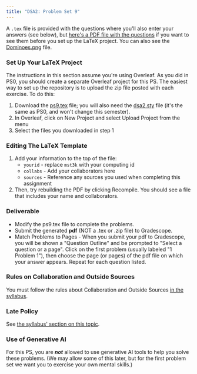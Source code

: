 ```yaml
---
title: "DSA2: Problem Set 9"
---
```


A `.tex` file is provided with the questions where you'll also enter your answers (see below), but [here's a PDF file with the questions](ps9.pdf) if you want to see them before you set up the LaTeX project.  You can also see the [Dominoes.png](Dominoes.png) file.

### Set Up Your LaTeX Project

The instructions in this section assume you're using Overleaf. As you did in PS0, you should create a separate Overleaf project for this PS. The easiest way to set up the repository is to upload the zip file posted with each exercise. To do this:

1. Download the [ps9.tex](ps9.tex) file; you will also need the [dsa2.sty](dsa2.sty) file (it's the same as PS0, and won't change this semester).
2. In Overleaf, click on New Project and select Upload Project from the menu
3. Select the files you downloaded in step 1

### Editing The LaTeX Template

1. Add your information to the top of the file:
    - `yourid` - replace `mst3k` with your computing id
    - `collabs` - Add your collaborators here
    - `sources` - Reference any sources you used when completing this assignment
2. Then, try rebuilding the PDF by clicking Recompile. You should see a file that includes your name and collaborators.

### Deliverable
- Modify the ps9.tex file to complete the problems.
- Submit the generated **pdf** (NOT a .tex or .zip file) to Gradescope.
- Match Problems to Pages - When you submit your pdf to Gradescope, you will be shown a "Question Outline" and be prompted to "Select a question or a page". Click on the first problem (usually labeled "1 Problem 1"), then choose the page (or pages) of the pdf file on which your answer appears. Repeat for each question listed. 

### Rules on Collaboration and Outside Sources

You must follow the rules about Collaboration and Outside Sources [in the syllabus](https://uva-cs.github.io/dsa2/syllabus.html#problem-sets-collaboration-and-outside-sources).

### Late Policy

See [the syllabus' section on this topic](https://uva-cs.github.io/dsa2/syllabus.html#extensions-and-late-submissions).

### Use of Generative AI

For this PS, you are ***not*** allowed to use generative AI tools to help you solve these problems. (We may allow some of this later, but for the first problem set we want you to exercise your own mental skills.)
